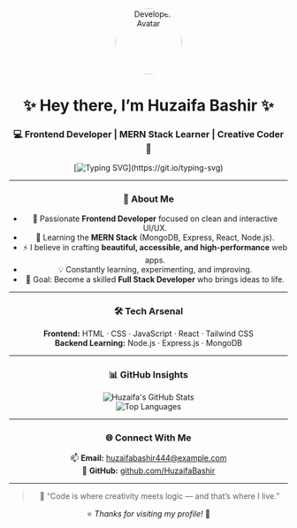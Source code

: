 <!-- 🪄 Huzaifa Bashir | GitHub Profile README -->
<div align="center">

<img src="https://avatars.githubusercontent.com/u/9919?s=280&v=4" width="120" style="border-radius: 50%;" alt="Developer Avatar" />

# ✨ Hey there, I’m **Huzaifa Bashir** ✨  
### 💻 Frontend Developer | MERN Stack Learner | Creative Coder 🚀  

[![Typing SVG](https://readme-typing-svg.herokuapp.com?font=Fira+Code&size=22&pause=1000&color=00C7FF&center=true&vCenter=true&width=600&lines=Transforming+Ideas+into+Code...;Designing+with+Logic,+Building+with+Heart.)](https://git.io/typing-svg)

---

### 🧠 About Me  
- 🎨 Passionate **Frontend Developer** focused on clean and interactive UI/UX.  
- 🌱 Learning the **MERN Stack** (MongoDB, Express, React, Node.js).  
- ⚡ I believe in crafting **beautiful, accessible, and high-performance** web apps.  
- 💡 Constantly learning, experimenting, and improving.  
- 🚀 Goal: Become a skilled **Full Stack Developer** who brings ideas to life.  

---

### 🛠 Tech Arsenal  
**Frontend:** HTML · CSS · JavaScript · React · Tailwind CSS  
**Backend Learning:** Node.js · Express.js · MongoDB  

---

### 📊 GitHub Insights  
![Huzaifa's GitHub Stats](https://github-readme-stats.vercel.app/api?username=HuzaifaBashir&show_icons=true&theme=tokyonight&hide_border=true&count_private=true)  
![Top Languages](https://github-readme-stats.vercel.app/api/top-langs/?username=HuzaifaBashir&layout=compact&theme=tokyonight&hide_border=true)

---

### 🌐 Connect With Me  
📫 **Email:** [huzaifabashir444@example.com](mailto:huzaifabashir@example.com)  
🐙 **GitHub:** [github.com/HuzaifaBashir](https://github.com/HuzaifaBashir)

---

> 💬 “Code is where creativity meets logic — and that’s where I live.”  

⭐ *Thanks for visiting my profile!* 🚀  

</div>
